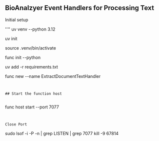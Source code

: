 ## BioAnalzyer Event Handlers for Processing Text

Initial setup

''''
uv venv --python 3.12

uv init

source .venv/bin/activate

func init --python

uv add -r requirements.txt

func new --name ExtractDocumentTextHandler 

````


## Start the function host


````
func host start --port 7077
````


Close Port

````
sudo lsof -i -P -n | grep LISTEN | grep 7077
kill -9 67814
````